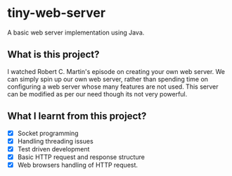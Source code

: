 # tiny-web-server
A basic web server implementation using Java.

## What is this project?
I watched Robert C. Martin's episode on creating your own web server.
We can simply spin up our own web server, rather than spending time on configuring a web server whose many features are not used.
This server can be modified as per our need though its not very powerful.

## What I learnt from this project?
- [x] Socket programming
- [x] Handling threading issues
- [x] Test driven development
- [x] Basic HTTP request and response structure
- [x] Web browsers handling of HTTP request. 
